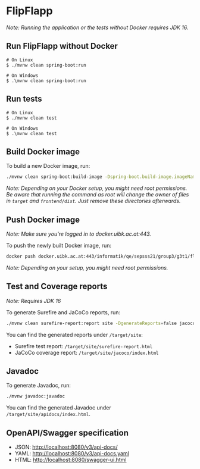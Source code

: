 # FlipFlapp

_Note: Running the application or the tests without Docker requires JDK 16._

## Run FlipFlapp without Docker

```console
# On Linux
$ ./mvnw clean spring-boot:run

# On Windows
$ .\mvnw clean spring-boot:run
```

## Run tests

```console
# On Linux
$ ./mvnw clean test

# On Windows
$ .\mvnw clean test
```

## Build Docker image

To build a new Docker image, run:

```bash
./mvnw clean spring-boot:build-image -Dspring-boot.build-image.imageName=docker.uibk.ac.at:443/informatik/qe/sepsss21/group3/g3t1/flipflapp:1.2.0 -Dmaven.test.skip=true
```

_Note: Depending on your Docker setup, you might need root permissions. Be aware that running the command as root will change the owner of files in `target` and `frontend/dist`. Just remove these directories afterwards._

## Push Docker image

_Note: Make sure you're logged in to docker.uibk.ac.at:443._

To push the newly built Docker image, run:

```bash
docker push docker.uibk.ac.at:443/informatik/qe/sepsss21/group3/g3t1/flipflapp:1.2.0
```

_Note: Depending on your setup, you might need root permissions._

## Test and Coverage reports

_Note: Requires JDK 16_

To generate Surefire and JaCoCo reports, run:

```sh
./mvnw clean surefire-report:report site -DgenerateReports=false jacoco:report
```

You can find the generated reports under `/target/site`:

* Surefire test report: `/target/site/surefire-report.html`
* JaCoCo coverage report: `/target/site/jacoco/index.html`

## Javadoc

To generate Javadoc, run:

```sh
./mvnw javadoc:javadoc
```

You can find the generated Javadoc under `/target/site/apidocs/index.html`.

## OpenAPI/Swagger specification

* JSON: <http://localhost:8080/v3/api-docs/>
* YAML: <http://localhost:8080/v3/api-docs.yaml>
* HTML: <http://localhost:8080/swagger-ui.html>